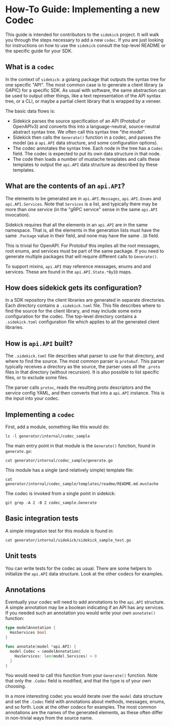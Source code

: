 # How-To Guide: Implementing a new Codec

This guide is intended for contributors to the `sidekick` project. It will
walk you through the steps necessary to add a new `codec`. If you are just
looking for instructions on how to use the `sidekick` consult the top-level
README or the specific guide for your SDK.

## What is a `codec`

In the context of `sidekick`: a golang package that outputs the syntax tree for
one specific "API". The most common case is to generate a client library (a
GAPIC) for a specific SDK. As usual with software, the same abstraction can be
used to output other things, like a text representation of the API syntax tree,
or a CLI, or maybe a partial client library that is wrapped by a veneer.

The basic data flows is:

- Sidekick parses the source specification of an API (Protobuf or OpenAPIv3) and
  converts this into a language-neutral, source-neutral abstract syntax tree. We
  often call this syntax tree "the model".
- Sidekick then calls the `Generate()` function in a codec, and passes the
  model (as a `api.API` data structure, and some configuration options).
- The codec annotates the syntax tree. Each node in the tree has a `Codec`
  field. The codec is expected to put its own data structure in that node.
- The code then loads a number of mustache templates and calls these templates
  to output the `api.API` data structure as described by these templates.

## What are the contents of an `api.API`?

The elements to be generated are in `api.API.Messages`, `api.API.Enums` and
`api.API.Services`. Note that `Services` is a list, and typically there may be
more than one service (in the "gRPC service" sense in the same `api.API`
invocation).

Sidekick requires that all the elements in an `api.API` are in the same
namespace. That is, all the elements in the generation lists must have the same
`.Package` value in their field, and none may have the same `.ID` field.

This is trivial for OpenAPI. For Protobuf this implies all the root messages,
root enums, and services must be part of the same package. If you need to
generate multiple packages that will require different calls to `Generate()`.

To support mixins, `api.API` may reference messages, enums and and services.
These are found in the `api.API.State.*ByID` maps.

## How does sidekick gets its configuration?

In a SDK repository the client libraries are generated in separate directories.
Each directory contains a `.sidekick.toml` file. This file describes where to
find the source for the client library, and may include some extra configuration
for the codec. The top-level directory contains a `.sidekick.toml` configuration
file which applies to all the generated client libraries.

## How is `api.API` built?

The `.sidekick.toml` file describes what parser to use for that directory, and
where to find the source. The most common parser is `protobuf`. This parser
typically receives a directory as the source, the parser uses all the `.proto`
files in that directory (without recursion). It is also possible to list
specific files, or to exclude some files.

The parser calls `protoc`, reads the resulting proto descriptors and the service
config YAML, and then converts that into a `api.API` instance. This is the input
into your codec.

## Implementing a `codec`

First, add a module, something like this would do:

```shell
ls -l generator/internal/codec_sample
```

The main entry point in that module is the `Generate()` function, found in
`generate.go`:

```shell
cat generator/internal/codec_sample/generate.go
```

This module has a single (and relatively simple) template file:

```shell
cat generator/internal/codec_sample/templates/readme/README.md.mustache
```

The codec is invoked from a single point in sidekick:

```shell
git grep -A 2 -B 2 codec_sample.Generate
```

## Basic integration tests

A simple integration test for this module is found in:

```shell
cat generator/internal/sidekick/sidekick_sample_test.go
```

## Unit tests

You can write tests for the codec as usual. There are some helpers to initialize
the `api.API` data structure. Look at the other codecs for examples.

## Annotations

Eventually your codec will need to add annotations to the `api.API` structure. A
simple annotation may be a boolean indicating if an API has any services. If you
needed such an annotation you would write your own `annotate()` function:

```go
type modelAnnotation {
  HasServices bool
}

func annotate(model *api.API) {
  model.Codec = &modelAnnotation{
    HasServices: len(model.Services) > 0
  }
}
```

You would need to call this function from your `Generate()` function. Note that
only the `.Codec` field is modified, and that the type is of your own choosing.

In a more interesting codec you would iterate over the `model` data structure
and set the `.Codec` field with annotations about methods, messages, enums, and
so forth. Look at the other codecs for examples. The most common annotations are
the names of the generated elements, as these often differ in non-trivial ways
from the source name.

[#1500]: https://github.com/googleapis/google-cloud-rust/issues/1500
